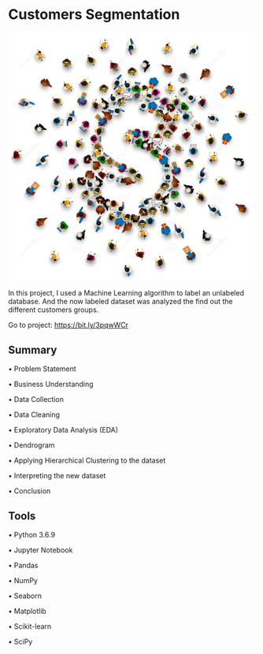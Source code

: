 # Customers Segmentation
![Image](image.jpg)

In this project, I used a Machine Learning algorithm to label an unlabeled database. And the now labeled dataset was analyzed the find out the different customers groups.

Go to project: https://bit.ly/3pqwWCr

## Summary

• Problem Statement

• Business Understanding

• Data Collection

• Data Cleaning

• Exploratory Data Analysis (EDA)

• Dendrogram

• Applying Hierarchical Clustering to the dataset

• Interpreting the new dataset

• Conclusion

## Tools

• Python 3.6.9

• Jupyter Notebook

• Pandas

• NumPy

• Seaborn

• Matplotlib

• Scikit-learn

• SciPy
